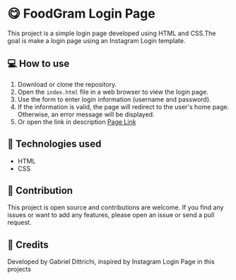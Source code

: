 # 😋 FoodGram Login Page 

This project is a simple login page developed using HTML and CSS.The goal is make a login page using an Instagram Login template.

## 💻 How to use
 
1. Download or clone the repository.
2. Open the `index.html` file in a web browser to view the login page.
3. Use the form to enter login information (username and password).
4. If the information is valid, the page will redirect to the user's home page. Otherwise, an error message will be displayed.
5. Or open the link in description [Page Link](https://gabrieldittrichi.github.io/foodgram-login/#)


## 🔨 Technologies used

- HTML
- CSS


## 💪 Contribution

This project is open source and contributions are welcome. If you find any issues or want to add any features, please open an issue or send a pull request.

## 🧒 Credits

Developed by Gabriel Dittrichi, inspired by Instagram Login Page in this projects


